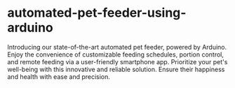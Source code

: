 # automated-pet-feeder-using-arduino
Introducing our state-of-the-art automated pet feeder, powered by Arduino. Enjoy the convenience of customizable feeding schedules, portion control, and remote feeding via a user-friendly smartphone app. Prioritize your pet's well-being with this innovative and reliable solution. Ensure their happiness and health with ease and precision.

